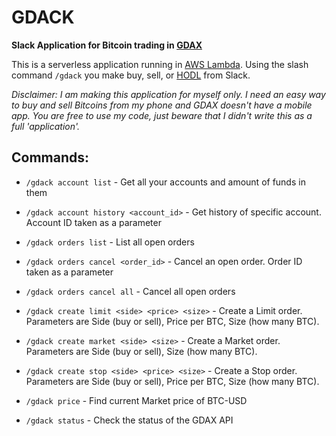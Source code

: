 # GDACK

**Slack Application for Bitcoin trading in [GDAX](https://gdax.com)**

This is a serverless application running in [AWS Lambda](https://aws.amazon.com/lambda/). Using the slash command `/gdack` you make buy, sell, or [HODL](https://www.reddit.com/r/Bitcoin/comments/2b8t78/whats_hodl/) from Slack.

_Disclaimer: I am making this application for myself only. I need an easy way to buy and sell Bitcoins from my phone and GDAX doesn't have a mobile app. You are free to use my code, just beware that I didn't write this as a full 'application'._

## Commands:

- `/gdack account list` - Get all your accounts and amount of funds in them

- `/gdack account history <account_id>` - Get history of specific account. Account ID taken as a parameter

- `/gdack orders list` - List all open orders

- `/gdack orders cancel <order_id>` - Cancel an open order. Order ID taken as a parameter

- `/gdack orders cancel all` - Cancel all open orders

- `/gdack create limit <side> <price> <size>` - Create a Limit order. Parameters are Side (buy or sell), Price per BTC, Size (how many BTC).

- `/gdack create market <side> <size>` - Create a Market order. Parameters are Side (buy or sell), Size (how many BTC).

- `/gdack create stop <side> <price> <size>` - Create a Stop order. Parameters are Side (buy or sell), Price per BTC, Size (how many BTC).

- `/gdack price` - Find current Market price of BTC-USD

- `/gdack status` - Check the status of the GDAX API
